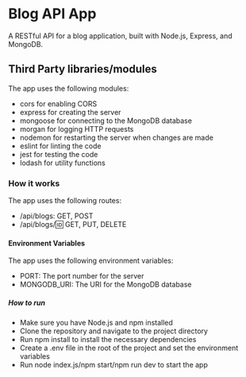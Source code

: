 # Blog API App
A RESTful API for a blog application, built with Node.js, Express, and MongoDB.

## Third Party libraries/modules
The app uses the following modules:
- cors for enabling CORS
- express for creating the server
- mongoose for connecting to the MongoDB database
- morgan for logging HTTP requests
- nodemon for restarting the server when changes are made
- eslint for linting the code
- jest for testing the code
- lodash for utility functions

### How it works
The app uses the following routes:
- /api/blogs: GET, POST
- /api/blogs/:id: GET, PUT, DELETE

#### Environment Variables
The app uses the following environment variables:

- PORT: The port number for the server
- MONGODB_URI: The URI for the MongoDB database

##### How to run
- Make sure you have Node.js and npm installed
- Clone the repository and navigate to the project directory
- Run npm install to install the necessary dependencies
- Create a .env file in the root of the project and set the environment variables
- Run node index.js/npm start/npm run dev to start the app